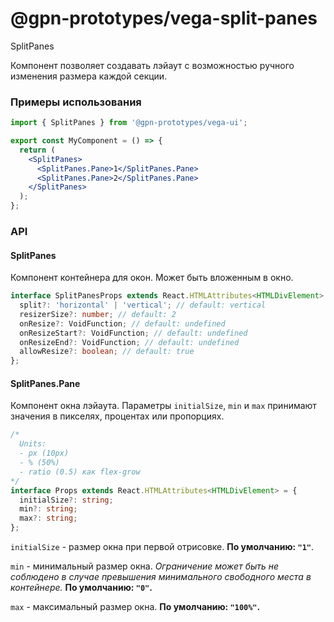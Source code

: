 # @gpn-prototypes/vega-split-panes

SplitPanes

Компонент позволяет создавать лэйаут с возможностью ручного изменения размера каждой секции.

### Примеры использования

```jsx
import { SplitPanes } from '@gpn-prototypes/vega-ui';

export const MyComponent = () => {
  return (
    <SplitPanes>
      <SplitPanes.Pane>1</SplitPanes.Pane>
      <SplitPanes.Pane>2</SplitPanes.Pane>
    </SplitPanes>
  );
};
```

### API

#### SplitPanes

Компонент контейнера для окон. Может быть вложенным в окно.

```ts
interface SplitPanesProps extends React.HTMLAttributes<HTMLDivElement> {
  split?: 'horizontal' | 'vertical'; // default: vertical
  resizerSize?: number; // default: 2
  onResize?: VoidFunction; // default: undefined
  onResizeStart?: VoidFunction; // default: undefined
  onResizeEnd?: VoidFunction; // default: undefined
  allowResize?: boolean; // default: true
};
```

#### SplitPanes.Pane

Компонент окна лэйаута. Параметры `initialSize`, `min` и `max` принимают значения в пикселях, процентах или пропорциях.

```ts
/* 
  Units:
  - px (10px)
  - % (50%)
  - ratio (0.5) как flex-grow
*/
interface Props extends React.HTMLAttributes<HTMLDivElement> = {
  initialSize?: string;
  min?: string;
  max?: string;
};
```

`initialSize` - размер окна при первой отрисовке. **По умолчанию: `"1"`**.

`min` - минимальный размер окна. _Ограничение может быть не соблюдено в случае превышения минимального свободного места в контейнере._ **По умолчанию: `"0"`.**

`max` - максимальный размер окна. **По умолчанию: `"100%"`.**
